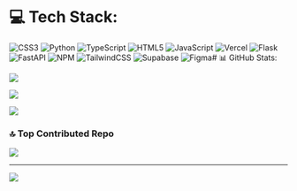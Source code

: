 # 💻 Tech Stack:

![CSS3](https://img.shields.io/badge/css3-%231572B6.svg?style=for-the-badge&logo=css3&logoColor=white) ![Python](https://img.shields.io/badge/python-3670A0?style=for-the-badge&logo=python&logoColor=ffdd54) ![TypeScript](https://img.shields.io/badge/typescript-%23007ACC.svg?style=for-the-badge&logo=typescript&logoColor=white) ![HTML5](https://img.shields.io/badge/html5-%23E34F26.svg?style=for-the-badge&logo=html5&logoColor=white) ![JavaScript](https://img.shields.io/badge/javascript-%23323330.svg?style=for-the-badge&logo=javascript&logoColor=%23F7DF1E) ![Vercel](https://img.shields.io/badge/vercel-%23000000.svg?style=for-the-badge&logo=vercel&logoColor=white) ![Flask](https://img.shields.io/badge/flask-%23000.svg?style=for-the-badge&logo=flask&logoColor=white) ![FastAPI](https://img.shields.io/badge/FastAPI-005571?style=for-the-badge&logo=fastapi) ![NPM](https://img.shields.io/badge/NPM-%23000000.svg?style=for-the-badge&logo=npm&logoColor=white) ![TailwindCSS](https://img.shields.io/badge/tailwindcss-%2338B2AC.svg?style=for-the-badge&logo=tailwind-css&logoColor=white) 	![Supabase](https://img.shields.io/badge/Supabase-3ECF8E?style=for-the-badge&logo=supabase&logoColor=white) 	![Figma](https://img.shields.io/badge/figma-%23F24E1E.svg?style=for-the-badge&logo=figma&logoColor=white)# 📊 GitHub Stats:

![](https://github-readme-stats.vercel.app/api?username=somespi&theme=gruvbox&hide_border=false&include_all_commits=false&count_private=true)<br/>

![](https://github-readme-streak-stats.herokuapp.com/?user=somespi&theme=gruvbox&hide_border=false)<br/>

![](https://github-readme-stats.vercel.app/api/top-langs/?username=somespi&theme=gruvbox&hide_border=false&include_all_commits=false&count_private=true&layout=compact)


### 🔝 Top Contributed Repo

![](https://github-contributor-stats.vercel.app/api?username=somespi&limit=5&theme=dark&combine_all_yearly_contributions=true)

---

[![](https://visitcount.itsvg.in/api?id=somespi&icon=0&color=5)](https://visitcount.itsvg.in)

<!-- Proudly created with GPRM ( https://gprm.itsvg.in ) -->

<!--

let dict = {
^^^^--------
``
</div>

<h2> About Me</h2>
<img width="55%" align="right" alt="Github" src="https://raw.githubusercontent.com/rahulbanerjee26/githubProfileReadmeGenerator/47a1a7b035154ce002fffc42e803b6ca8acbc4f3/gifs/git-header.svg" />

- 🔭 I’m currently working on WrapCord

- 🌱 I’m currently learning Rust

- 💬 Talk to me about Python, C++ 

<h2> Skills </h2>
<a href= https://github.com/?tab=repositories&q=&type=&language=python&sort= > <img width ='32px' height='32px' src ='https://raw.githubusero

![Jokes Card](https://readme-jokes.vercel.a

--!> 
